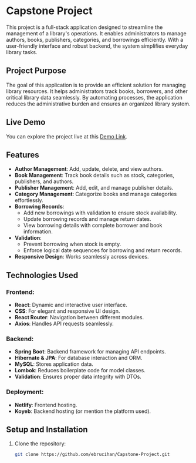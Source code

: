 # Capstone Project

This project is a full-stack application designed to streamline the management of a library's operations. It enables administrators to manage authors, books, publishers, categories, and borrowings efficiently. With a user-friendly interface and robust backend, the system simplifies everyday library tasks.

## Project Purpose

The goal of this application is to provide an efficient solution for managing library resources. It helps administrators track books, borrowers, and other critical library data seamlessly. By automating processes, the application reduces the administrative burden and ensures an organized library system.

## Live Demo

You can explore the project live at this [Demo Link](https://ephemeral-pegasus-f389fa.netlify.app/).

## Features

- **Author Management**: Add, update, delete, and view authors.
- **Book Management**: Track book details such as stock, categories, publishers, and authors.
- **Publisher Management**: Add, edit, and manage publisher details.
- **Category Management**: Categorize books and manage categories effortlessly.
- **Borrowing Records**:
  - Add new borrowings with validation to ensure stock availability.
  - Update borrowing records and manage return dates.
  - View borrowing details with complete borrower and book information.
- **Validation**:
  - Prevent borrowing when stock is empty.
  - Enforce logical date sequences for borrowing and return records.
- **Responsive Design**: Works seamlessly across devices.

## Technologies Used

### Frontend:

- **React**: Dynamic and interactive user interface.
- **CSS**: For elegant and responsive UI design.
- **React Router**: Navigation between different modules.
- **Axios**: Handles API requests seamlessly.

### Backend:

- **Spring Boot**: Backend framework for managing API endpoints.
- **Hibernate & JPA**: For database interaction and ORM.
- **MySQL**: Stores application data.
- **Lombok**: Reduces boilerplate code for model classes.
- **Validation**: Ensures proper data integrity with DTOs.

### Deployment:

- **Netlify**: Frontend hosting.
- **Koyeb**: Backend hosting (or mention the platform used).

## Setup and Installation

1. Clone the repository:
   ```bash
   git clone https://github.com/ebrucihan/Capstone-Project.git
   ```

